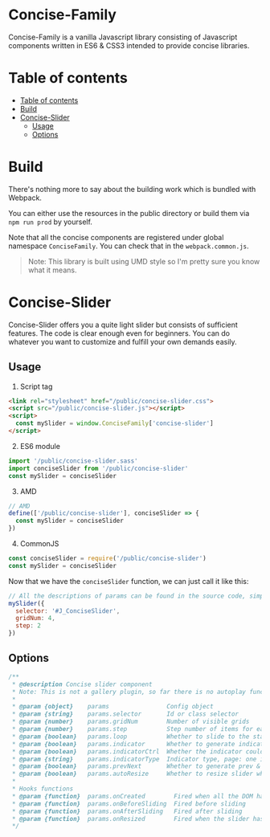 <h1>Concise-Family</h1>
<p>
Concise-Family is a vanilla Javascript library consisting of Javascript components written in ES6 & CSS3 intended to provide concise libraries.
</p>

# Table of contents
- [Table of contents](#table-of-contents)
- [Build](#build)
- [Concise-Slider](#concise-slider)
  - [Usage](#usage)
  - [Options](#options)

# Build
There's nothing more to say about the building work which is bundled with Webpack.

You can either use the resources in the public directory or build them via `npm run prod` by yourself.

Note that all the concise components are registered under global namespace `ConciseFamily`. You can check that in the `webpack.common.js`.

> Note: This library is built using UMD style so I'm pretty sure you know what it means.

# Concise-Slider
Concise-Slider offers you a quite light slider but consists of sufficient features. The code is clear enough even for beginners. You can do whatever you want to customize and fulfill your own demands easily.

## Usage
1. Script tag
```html
<link rel="stylesheet" href="/public/concise-slider.css">
<script src="/public/concise-slider.js"></script>
<script>
  const mySlider = window.ConciseFamily['concise-slider']
</script>
```
2. ES6 module
```js
import '/public/concise-slider.sass'
import conciseSlider from '/public/concise-slider'
const mySlider = conciseSlider
```
3. AMD
```js
// AMD
define(['/public/concise-slider'], conciseSlider => {
  const mySlider = conciseSlider  
}) 
```
4. CommonJS
```js
const conciseSlider = require('/public/concise-slider')
const mySlider = conciseSlider  
```
Now that we have the `conciseSlider` function, we can just call it like this:
```js
// All the descriptions of params can be found in the source code, simple enough.
mySlider({
  selector: '#J_ConciseSlider',
  gridNum: 4,
  step: 2
})
```

## Options

```js
/**
 * @description Concise slider component
 * Note: This is not a gallery plugin, so far there is no autoplay function, which is not one of the intended features.
 * 
 * @param {object}    params                Config object
 * @param {string}    params.selector       Id or class selector
 * @param {number}    params.gridNum        Number of visible grids
 * @param {number}    params.step           Step number of items for each slide, default to gridNum
 * @param {boolean}   params.loop           Whether to slide to the start or end while reaching the end or start, default to false
 * @param {boolean}   params.indicator      Whether to generate indicator, default to true
 * @param {boolean}   params.indicatorCtrl  Whether the indicator could control slide, default to false
 * @param {string}    params.indicatorType  Indicator type, page: one item represent gridNum slider items, single: one item maps a single slider item, default to page
 * @param {boolean}   params.prevNext       Whether to generate prev & next slide controllers, default to true
 * @param {boolean}   params.autoResize     Whether to resize slider when window resize fires, default to false
 * 
 * Hooks functions
 * @param {function}  params.onCreated        Fired when all the DOM have been created
 * @param {function}  params.onBeforeSliding  Fired before sliding
 * @param {function}  params.onAfterSliding   Fired after sliding
 * @param {function}  params.onResized        Fired when the slider has been resized
 */
```
